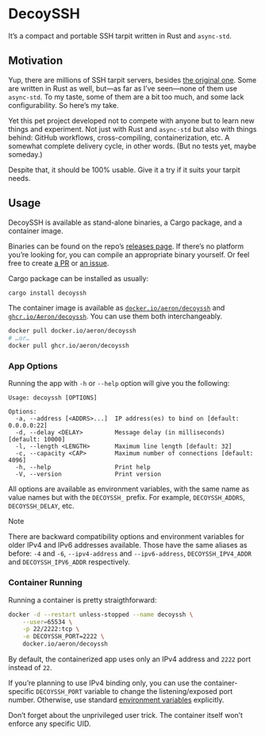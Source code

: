 # DecoySSH

It’s a compact and portable SSH tarpit written in Rust and `async-std`.

## Motivation

Yup, there are millions of SSH tarpit servers, besides [the original one][original].
Some are written in Rust as well, but—as far as I’ve seen—none of them use `async-std`.
To my taste, some of them are a bit too much, and some lack configurability. So here’s
my take.

Yet this pet project developed not to compete with anyone but to learn new things
and experiment. Not just with Rust and `async-std` but also with things behind:
GitHub workflows, cross-compiling, containerization, etc. A somewhat complete
delivery cycle, in other words. (But no tests yet, maybe someday.)

Despite that, it should be 100% usable. Give it a try if it suits your tarpit needs.

[original]: https://github.com/skeeto/endlessh

## Usage

DecoySSH is available as stand-alone binaries, a Cargo package, and a container image.

Binaries can be found on the repo’s [releases page][releases]. If there’s no platform
you’re looking for, you can compile an appropriate binary yourself. Or feel free to
create [a PR][pulls] or [an issue][issues].

Cargo package can be installed as usually:

```sh
cargo install decoyssh
```

The container image is available as [`docker.io/aeron/decoyssh`][docker] and
[`ghcr.io/Aeron/decoyssh`][github]. You can use them both interchangeably.

```sh
docker pull docker.io/aeron/decoyssh
# …or…
docker pull ghcr.io/aeron/decoyssh
```

[releases]: https://github.com/Aeron/decoyssh/releases
[pulls]: https://github.com/Aeron/decoyssh/pulls
[issues]: https://github.com/Aeron/decoyssh/issues
[docker]: https://hub.docker.com/r/aeron/decoyssh
[github]: https://github.com/Aeron/decoyssh/pkgs/container/decoyssh

### App Options

Running the app with `-h` or `--help` option will give you the following:

```text
Usage: decoyssh [OPTIONS]

Options:
  -a, --address [<ADDRS>...]  IP address(es) to bind on [default: 0.0.0.0:22]
  -d, --delay <DELAY>         Message delay (in milliseconds) [default: 10000]
  -l, --length <LENGTH>       Maximum line length [default: 32]
  -c, --capacity <CAP>        Maximum number of connections [default: 4096]
  -h, --help                  Print help
  -V, --version               Print version
```

All options are available as environment variables, with the same name as value names
but with the `DECOYSSH_` prefix. For example, `DECOYSSH_ADDRS`, `DECOYSSH_DELAY`, etc.

> [!NOTE]
> There are backward compatibility options and environment variables for older IPv4
> and IPv6 addresses available. Those have the same aliases as before: `-4` and `-6`,
> `--ipv4-address` and `--ipv6-address`, `DECOYSSH_IPV4_ADDR` and `DECOYSSH_IPV6_ADDR`
> respectively.

### Container Running

Running a container is pretty straigthforward:

```sh
docker -d --restart unless-stopped --name decoyssh \
    --user=65534 \
    -p 22/2222:tcp \
    -e DECOYSSH_PORT=2222 \
    docker.io/aeron/decoyssh
```

By default, the containerized app uses only an IPv4 address and `2222` port instead of
`22`.

If you’re planning to use IPv4 binding only, you can use the container-specific
`DECOYSSH_PORT` variable to change the listening/exposed port number. Otherwise, use
standard [environment variables](#app-options) explicitly.

Don’t forget about the unprivileged user trick. The container itself won’t enforce
any specific UID.
